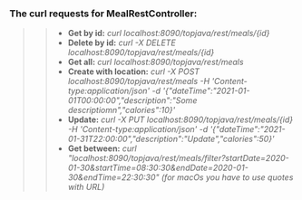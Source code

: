 ### **The curl requests for MealRestController:**

>> * **Get by id:** 
        *curl localhost:8090/topjava/rest/meals/{id}*
>> * **Delete by id:** 
              *curl -X DELETE localhost:8090/topjava/rest/meals/{id}*
>> * **Get all:** 
              *curl localhost:8090/topjava/rest/meals*
>> * **Create with location:** 
              *curl -X POST localhost:8090/topjava/rest/meals -H 'Content-type:application/json' -d '{"dateTime":"2021-01-01T00:00:00","description":"Some descriptiomn","calories":10}'* 
>> * **Update:** 
              *curl -X PUT localhost:8090/topjava/rest/meals/{id} -H 'Content-type:application/json' -d '{"dateTime":"2021-01-31T22:00:00","description":"Update","calories":50}'*
>> * **Get between:**
              *curl "localhost:8090/topjava/rest/meals/filter?startDate=2020-01-30&startTime=08:30:30&endDate=2020-01-30&endTime=22:30:30" (for macOs you have to use quotes with URL)*

